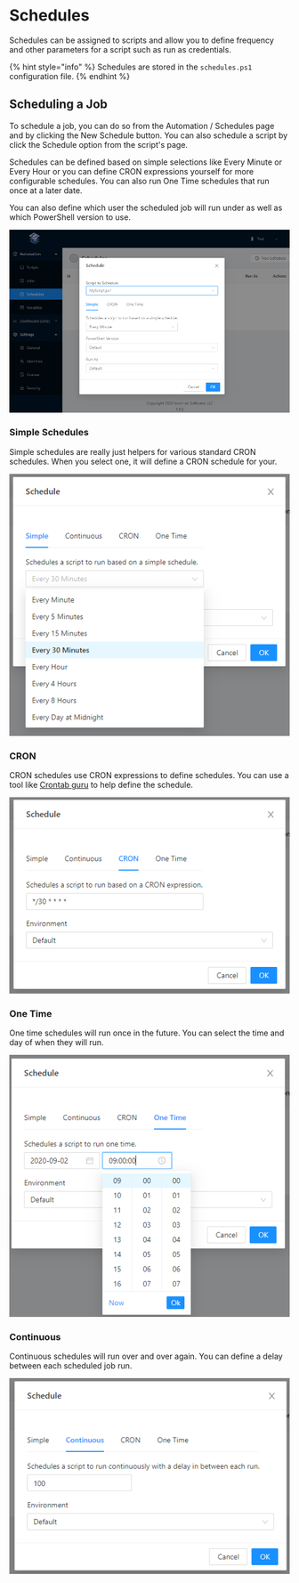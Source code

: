 # Schedules

Schedules can be assigned to scripts and allow you to define frequency and other parameters for a script such as run as credentials. 

{% hint style="info" %}
Schedules are stored in the `schedules.ps1` configuration file.
{% endhint %}

## Scheduling a Job 

To schedule a job, you can do so from the Automation / Schedules page and by clicking the New Schedule button. You can also schedule a script by click the Schedule option from the script's page. 

Schedules can be defined based on simple selections like Every Minute or Every Hour or you can define CRON expressions yourself for more configurable schedules. You can also run One Time schedules that run once at a later date. 

You can also define which user the scheduled job will run under as well as which PowerShell version to use. 

![](../.gitbook/assets/image%20%283%29.png)

### Simple Schedules

Simple schedules are really just helpers for various standard CRON schedules. When you select one, it will define a CRON schedule for your.

![](../.gitbook/assets/image%20%28143%29.png)

### CRON

CRON schedules use CRON expressions to define schedules. You can use a tool like [Crontab guru](https://crontab.guru/) to help define the schedule. 

![](../.gitbook/assets/image%20%28142%29.png)

### One Time

One time schedules will run once in the future. You can select the time and day of when they will run. 

![](../.gitbook/assets/image%20%28140%29.png)

### Continuous

Continuous schedules will run over and over again. You can define a delay between each scheduled job run. 

![](../.gitbook/assets/image%20%28141%29.png)

